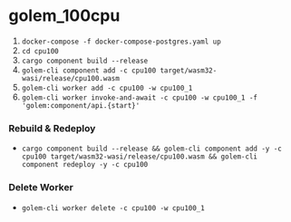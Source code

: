 # golem_100cpu

1. `docker-compose -f docker-compose-postgres.yaml up`
2. `cd cpu100`
3. `cargo component build --release`
4. `golem-cli component add -c cpu100 target/wasm32-wasi/release/cpu100.wasm`
5. `golem-cli worker add -c cpu100 -w cpu100_1`
6. `golem-cli worker invoke-and-await -c cpu100 -w cpu100_1 -f 'golem:component/api.{start}'`

### Rebuild & Redeploy

- `cargo component build --release && golem-cli component add -y -c cpu100 target/wasm32-wasi/release/cpu100.wasm && golem-cli component redeploy -y -c cpu100`

### Delete Worker

- `golem-cli worker delete -c cpu100 -w cpu100_1`
